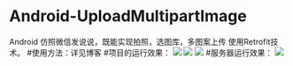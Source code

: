 # Android-UploadMultipartImage
Android 仿照微信发说说，既能实现拍照，选图库，多图案上传 使用Retrofit技术。
#使用方法：详见博客
#项目的运行效果：
![](https://github.com/lidong1665/Android-UploadMultipartImage/blob/master/image/QQ%E5%9B%BE%E7%89%8720160229164310.jpg)
![](https://github.com/lidong1665/Android-UploadMultipartImage/blob/master/image/QQ%E5%9B%BE%E7%89%8720160229164301.jpg)
![](https://github.com/lidong1665/Android-UploadMultipartImage/blob/master/image/QQ%E5%9B%BE%E7%89%8720160229164252.jpg)
#服务器运行效果：
![](https://github.com/lidong1665/Android-UploadMultipartImage/blob/master/image/QQ%E5%9B%BE%E7%89%8720160229164448.png)



